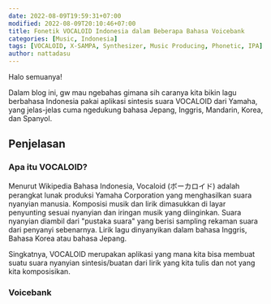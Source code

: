 ```yaml
---
date: 2022-08-09T19:59:31+07:00
modified: 2022-08-09T20:10:46+07:00
title: Fonetik VOCALOID Indonesia dalam Beberapa Bahasa Voicebank
categories: [Music, Indonesia]
tags: [VOCALOID, X-SAMPA, Synthesizer, Music Producing, Phonetic, IPA]
author: nattadasu
---
```


Halo semuanya!

Dalam blog ini, gw mau ngebahas gimana sih caranya kita bikin lagu berbahasa Indonesia pakai aplikasi sintesis suara VOCALOID dari Yamaha, yang jelas-jelas cuma ngedukung bahasa Jepang, Inggris, Mandarin, Korea, dan Spanyol.

## Penjelasan

### Apa itu VOCALOID?

Menurut Wikipedia Bahasa Indonesia, Vocaloid (ボーカロイド) adalah perangkat lunak produksi Yamaha Corporation yang menghasilkan suara nyanyian manusia. Komposisi musik dan lirik dimasukkan di layar penyunting sesuai nyanyian dan iringan musik yang diinginkan. Suara nyanyian diambil dari "pustaka suara" yang berisi sampling rekaman suara dari penyanyi sebenarnya. Lirik lagu dinyanyikan dalam bahasa Inggris, Bahasa Korea atau bahasa Jepang.

Singkatnya, VOCALOID merupakan aplikasi yang mana kita bisa membuat suatu suara nyanyian sintesis/buatan dari lirik yang kita tulis dan not yang kita komposisikan.

### Voicebank
